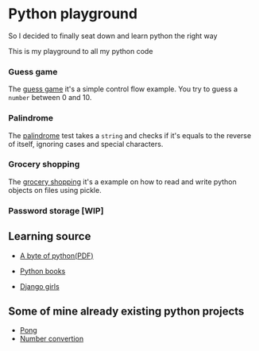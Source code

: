 # Python playground

So I decided to finally seat down and learn python the right way

This is my playground to all my python code

### Guess game
The [guess game](/guess-game) it's a simple control flow example. You try to guess a `number` between 0 and 10.

### Palindrome
The [palindrome](/palindrome) test takes a `string` and checks if it's equals to the reverse of itself, ignoring cases and special characters.

### Grocery shopping
The [grocery shopping](/grocery-shopping) it's a example on how to read and write python objects on files using pickle.

### Password storage [WIP]

## Learning source
* [A byte of python(PDF)](https://edisciplinas.usp.br/pluginfile.php/3252353/mod_resource/content/1/b_Swaroop_Byte_of_python.pdf)

* [Python books](https://pythonbooks.revolunet.com/)

* [Django girls](https://tutorial.djangogirls.org/)

## Some of mine already existing python projects
* [Pong](https://github.com/rjLelis/Pong)
* [Number convertion](https://github.com/rjLelis/number-conversion)